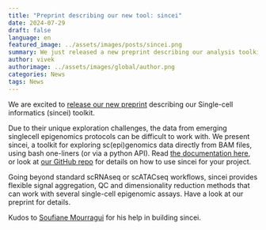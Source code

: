 ```yaml
---
title: "Preprint describing our new tool: sincei"
date: 2024-07-29
draft: false
language: en
featured_image: ../assets/images/posts/sincei.png
summary: We just released a new preprint describing our analysis toolkit "sincei"
author: vivek
authorimage: ../assets/images/global/author.png
categories: News
tags: News
---
```


We are excited to [release our new preprint](https://www.biorxiv.org/content/10.1101/2024.07.27.605424v1) describing our Single-cell informatics (sincei) toolkit.

Due to their unique exploration challenges, the data from emerging singlecell epigenomics protocols can be difficult to work with. We present sincei, a toolkit for exploring sc(epi)genomics data directly from BAM files, using bash one-liners (or via a python API). Read [the documentation here](https://sincei.readthedocs.io/), or look at [our GitHub repo](https://github.com/bhardwaj-lab/sincei) for details on how to use sincei for your project.

Going beyond standard scRNAseq or scATACseq workflows, sincei provides flexible signal aggregation, QC and dimensionality reduction methods that can work with several single-cell epigenomic assays. Have a look at our preprint for details.

Kudos to [Soufiane Mourragui](https://www.linkedin.com/in/soufianemourragui/) for his help in building sincei.

